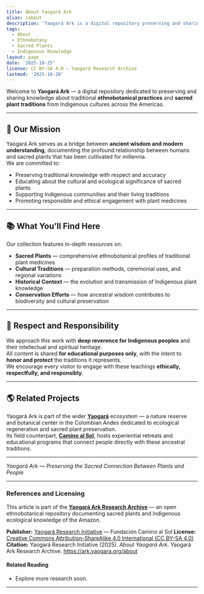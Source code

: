 ```yaml
---
title: About Yaogará Ark
alias: /about
description: 'Yaogará Ark is a digital repository preserving and sharing knowledge about sacred plants, indigenous wisdom, and ethnobotanical traditions across the Americas.'
tags:
  - About
  - Ethnobotany
  - Sacred Plants
  - Indigenous Knowledge
layout: page
date: '2025-10-25'
license: CC BY-SA 4.0 – Yaogará Research Archive
lastmod: '2025-10-28'
---
```


Welcome to **Yaogará Ark** — a digital repository dedicated to preserving and sharing knowledge about traditional **ethnobotanical practices** and **sacred plant traditions** from Indigenous cultures across the Americas.

---

## 🌿 Our Mission

Yaogará Ark serves as a bridge between **ancient wisdom and modern understanding**, documenting the profound relationship between humans and sacred plants that has been cultivated for millennia.  
We are committed to:

- Preserving traditional knowledge with respect and accuracy  
- Educating about the cultural and ecological significance of sacred plants  
- Supporting Indigenous communities and their living traditions  
- Promoting responsible and ethical engagement with plant medicines  

---

## 📚 What You’ll Find Here

Our collection features in-depth resources on:

- **Sacred Plants** — comprehensive ethnobotanical profiles of traditional plant medicines  
- **Cultural Traditions** — preparation methods, ceremonial uses, and regional variations  
- **Historical Context** — the evolution and transmission of Indigenous plant knowledge  
- **Conservation Efforts** — how ancestral wisdom contributes to biodiversity and cultural preservation  

---

## 🤍 Respect and Responsibility

We approach this work with **deep reverence for Indigenous peoples** and their intellectual and spiritual heritage.  
All content is shared **for educational purposes only**, with the intent to **honor and protect** the traditions it represents.  
We encourage every visitor to engage with these teachings **ethically, respectfully, and responsibly**.

---

## 🌎 Related Projects

Yaogará Ark is part of the wider **[Yaogará](https://yaogara.com)** ecosystem — a nature reserve and botanical center in the Colombian Andes dedicated to ecological regeneration and sacred plant preservation.  
Its field counterpart, **[Camino al Sol](https://caminoalsol.com)**, hosts experiential retreats and educational programs that connect people directly with these ancestral traditions.

---

*Yaogará Ark — Preserving the Sacred Connection Between Plants and People*

---
### References and Licensing

This article is part of the **[Yaogará Ark Research Archive](https://ark.yaogara.org)** —
an open ethnobotanical repository documenting sacred plants and Indigenous ecological knowledge of the Amazon.

**Publisher:** [Yaogará Research Initiative](https://yaogara.com) — Fundación Camino al Sol
**License:** [Creative Commons Attribution–ShareAlike 4.0 International (CC BY-SA 4.0)](https://creativecommons.org/licenses/by-sa/4.0/)
**Citation:** Yaogará Research Initiative (2025). *About Yaogará Ark*. Yaogará Ark Research Archive. https://ark.yaogara.org/about

#### Related Reading
- Explore more research soon.

---

